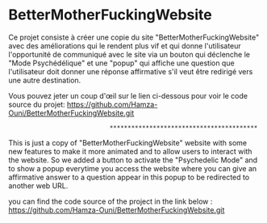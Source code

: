 # BetterMotherFuckingWebsite

Ce projet consiste à créer une copie du site "BetterMotherFuckingWebsite" avec des améliorations qui le rendent plus vif et qui donne l'utilisateur l'opportunité de communiqué avec le site via un bouton qui déclenche le "Mode Psychédélique" et une "popup" qui affiche une question que l'utilisateur doit donner une réponse affirmative s'il veut être redirigé vers une autre destination.

Vous pouvez jeter un coup d'œil sur le lien ci-dessous pour voir le code source du projet:
https://github.com/Hamza-Ouni/BetterMotherFuckingWebsite.git

                                *****************************************

This is just a copy of "BetterMotherFuckingWebsite" website with some new features to make it more animated and to allow users to interact with the website. So we added a button to activate the "Psychedelic Mode" and to show a popup everytime you access the website where you can give an affirmative answer to a question appear in this popup to be redirected to another web URL.

you can find the code source of the project in the link below :
https://github.com/Hamza-Ouni/BetterMotherFuckingWebsite.git
